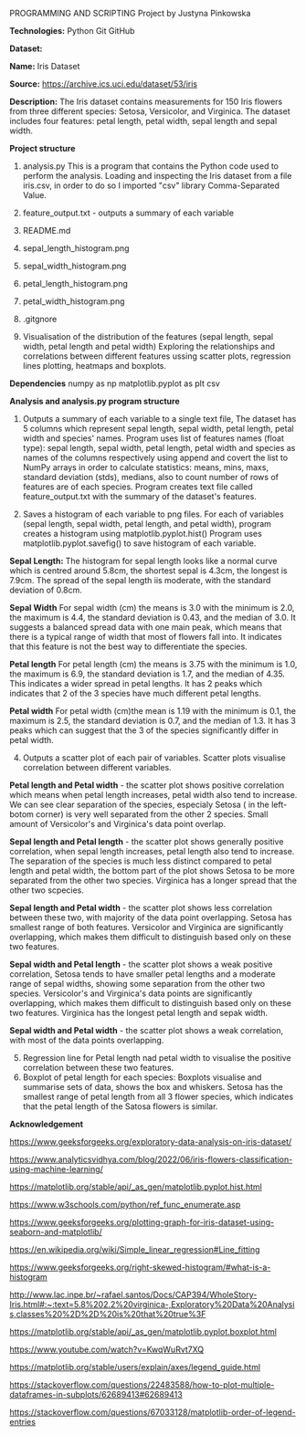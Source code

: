 PROGRAMMING AND SCRIPTING Project
by Justyna Pinkowska 

**Technologies:**
Python
Git
GitHub

**Dataset:**

**Name:** Iris Dataset

**Source:** https://archive.ics.uci.edu/dataset/53/iris

**Description:** 
The Iris dataset contains measurements for 150 Iris flowers from three different species: Setosa, Versicolor, and Virginica. The dataset includes four features: petal length, petal width, sepal length and sepal width.

**Project structure**
1. analysis.py This is a program that contains the Python code used to perform the analysis.
Loading and inspecting the Iris dataset from a file iris.csv, in order to do so I imported "csv" library Comma-Separated Value.
2. feature_output.txt - outputs a summary of each variable
3. README.md
4. sepal_length_histogram.png
5. sepal_width_histogram.png
6. petal_length_histogram.png
7. petal_width_histogram.png
8. .gitgnore
  
10. Visualisation of the distribution of the features (sepal length, sepal width, petal length and petal width)
Exploring the relationships and correlations between different features ussing scatter plots, regression lines plotting, heatmaps and boxplots.

**Dependencies**
numpy as np 
matplotlib.pyplot as plt
csv

**Analysis and analysis.py program structure**
1. Outputs a summary of each variable to a single text file, 
The dataset has 5 columns which represent  sepal length, sepal width, petal length, petal width and species' names.
Program uses list of features names (float type): sepal length, sepal width, petal length, petal width and species as names of the columns respectively using append and covert the list to NumPy arrays in order to calculate statistics: means, mins, maxs, standard deviation (stds), medians, also to count number of rows of features are of each species. Program creates text file called feature_output.txt with the summary of the dataset's features.

2. Saves a histogram of each variable to png files. 
For each of variables (sepal length, sepal width, petal length, and petal width), program creates a histogram using matplotlib.pyplot.hist()
Program uses matplotlib.pyplot.savefig() to save histogram of each variable.

 **Sepal Length:** The histogram for sepal length looks like a normal curve which is centred around 5.8cm, the shortest sepal is 4.3cm, the longest is 7.9cm. The spread of the sepal length iis moderate, with the standard deviation of 0.8cm. 
 
**Sepal Width** For sepal width (cm) the means is 3.0 with the minimum is 2.0, the maximum is 4.4, the standard deviation is 0.43, and the median of 3.0. It suggests a balanced spread data with one main peak, which means that there is a typical range of width that most of flowers fall into.  It indicates that this feature is not the best way to differentiate the species. 

**Petal length** For petal length (cm) the means is 3.75 with the minimum is 1.0, the maximum is 6.9, the standard deviation is 1.7, and the median of 4.35. This indicates a wider spread in petal lengths. It has 2 peaks which indicates that 2 of the 3 species have much different petal lengths.

**Petal width** For petal width (cm)the mean is 1.19 with the minimum is 0.1, the maximum is 2.5, the standard deviation is 0.7, and the median of 1.3. It has 3 peaks which can suggest that the 3 of the species significantly differ in petal width. 

4. Outputs a scatter plot of each pair of variables. 
Scatter plots visualise correlation between different variables.

**Petal length and Petal width** - the scatter plot shows positive correlation which means when petal length increases, petal width also tend to increase. We can see clear separation of the species, especialy Setosa ( in the left-botom corner) is very well separated from the other 2 species. Small amount of Versicolor's and Virginica's data point overlap.

**Sepal length and Petal length** - the scatter plot shows generally positive correlation, when sepal length increases, petal length also tend to increase.  The separation of the species is much less distinct compared to petal length and petal width, the bottom part of the plot shows Setosa to be more separated from the other two species. Virginica has a longer spread that the other two scpecies.

**Sepal length and Petal width** - the scatter plot shows less correlation between these two, with majority of the data point overlapping. Setosa has smallest range of both features. Versicolor and Virginica are significantly overlapping, which makes them difficult to distinguish based only on these two features.  

**Sepal width and Petal length** - the scatter plot shows a weak positive correlation, Setosa tends to have smaller petal lengths and a moderate range of sepal widths, showing some separation from the other two species. Versicolor's and Virginica's data points are significantly overlapping, which makes them difficult to distinguish based only on these two features.  Virginica has the longest petal length and sepak width.

**Sepal width and Petal width** - the scatter plot shows a weak correlation, with most of the data points overlapping. 

5. Regression line for Petal length nad petal width to visualise the positive correlation between these two features.
6. Boxplot of petal length for each species: Boxplots visualise and summarise sets of data, shows the box and whiskers. Setosa has the smallest range of petal length from all 3 flower species, which indicates that the petal length of the Satosa flowers is similar. 

**Acknowledgement**

https://www.geeksforgeeks.org/exploratory-data-analysis-on-iris-dataset/

https://www.analyticsvidhya.com/blog/2022/06/iris-flowers-classification-using-machine-learning/

https://matplotlib.org/stable/api/_as_gen/matplotlib.pyplot.hist.html

https://www.w3schools.com/python/ref_func_enumerate.asp

https://www.geeksforgeeks.org/plotting-graph-for-iris-dataset-using-seaborn-and-matplotlib/

https://en.wikipedia.org/wiki/Simple_linear_regression#Line_fitting

https://www.geeksforgeeks.org/right-skewed-histogram/#what-is-a-histogram

http://www.lac.inpe.br/~rafael.santos/Docs/CAP394/WholeStory-Iris.html#:~:text=5.8%202.2%20virginica-,Exploratory%20Data%20Analysis,classes%20%2D%2D%20is%20that%20true%3F

https://matplotlib.org/stable/api/_as_gen/matplotlib.pyplot.boxplot.html

https://www.youtube.com/watch?v=KwqWuRvt7XQ

https://matplotlib.org/stable/users/explain/axes/legend_guide.html

https://stackoverflow.com/questions/22483588/how-to-plot-multiple-dataframes-in-subplots/62689413#62689413

https://stackoverflow.com/questions/67033128/matplotlib-order-of-legend-entries
